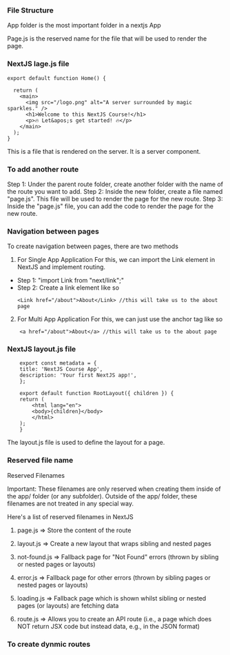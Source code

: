 ### File Structure 
App folder is the most important folder in a nextjs App

Page.js is the reserved name for the file that will be used to render the page.

### NextJS lage.js file
```` 
export default function Home() {
  
  return (
    <main>
      <img src="/logo.png" alt="A server surrounded by magic sparkles." />
      <h1>Welcome to this NextJS Course!</h1>
      <p>🔥 Let&apos;s get started! 🔥</p>
    </main>
  );
}
```` 

This is a file that is rendered on the server. It is a server component.   

### To add another route
Step 1: Under the parent route folder, create another folder with the name of the route you want to add.
Step 2: Inside the new folder, create a file named "page.js". This file will be used to render the page for the new route.
Step 3: Inside the "page.js" file, you can add the code to render the page for the new route.

### Navigation between pages
To create navigation between pages, there are two methods

1. For Single App Application 
For this, we can import the Link element in NextJS and implement routing. 

- Step 1: "import Link from "next/link";"
- Step 2: Create a link element like so
    ````
    <Link href="/about">About</Link> //this will take us to the about page
    ````

2. For Multi App Application
For this, we can just use the anchor tag like so
````
    <a href="/about">About</a> //this will take us to the about page
````

### NextJS layout.js file
````
    export const metadata = {
    title: 'NextJS Course App',
    description: 'Your first NextJS app!',
    };

    export default function RootLayout({ children }) {
    return (
        <html lang="en">
        <body>{children}</body>
        </html>
    );
    }
````
The layout.js file is used to define the layout for a page. 

### Reserved file name
Reserved Filenames

Important: These filenames are only reserved when creating them inside of the app/ folder (or any subfolder). Outside of the app/ folder, these filenames are not treated in any special way.

Here's a list of reserved filenames in NextJS

1. page.js => Store the content of the route

2. layout.js => Create a new layout that wraps sibling and nested pages

3. not-found.js => Fallback page for "Not Found" errors (thrown by sibling or nested pages or layouts)

4. error.js => Fallback page for other errors (thrown by sibling pages or nested pages or layouts)

5. loading.js => Fallback page which is shown whilst sibling or nested pages (or layouts) are fetching data

6. route.js => Allows you to create an API route (i.e., a page which does NOT return JSX code but instead data, e.g., in the JSON format)

### To create dynmic routes